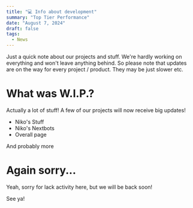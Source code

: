 ```yaml
---
title: "💻 Info about development"
summary: "Top Tier Performance"
date: "August 7, 2024"
draft: false
tags:
  - News
---
```


Just a quick note about our projects and stuff.
We're hardly working on everything and won't leave anything behind. So please note that updates are on the way for every project / product.
They may be just slower etc.


# What was W.I.P.?
Actually a lot of stuff! A few of our projects will now receive big updates!
- Niko's Stuff
- Niko's Nextbots
- Overall page

And probably more


# Again sorry...
Yeah, sorry for lack activity here, but we will be back soon!

See ya!
